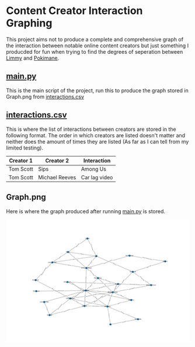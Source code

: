 # Content Creator Interaction Graphing

This project aims not to produce a complete and comprehensive graph of the interaction between notable online content creators but just something I producded for fun when trying to find the degrees of seperation between [Limmy](https://www.twitch.tv/limmy) and [Pokimane](https://www.twitch.tv/pokimane).

## [main.py](main.py)

This is the main script of the project, run this to produce the graph stored in Graph.png from [interactions.csv](interactionscsv)

## [interactions.csv](interactions.csv)

This is where the list of interactions between creators are stored in the following format.
The order in which creators are listed doesn't matter and neither does the amount of times they are listed (As far as I can tell from my limited testing).

| Creator 1 | Creator 2      | Interaction   |
| --------- | -------------- | ------------- |
| Tom Scott | Sips           | Among Us      |
| Tom Scott | Michael Reeves | Car lag video |

## Graph.png

Here is where the graph produced after running [main.py](main.py) is stored.

![Screenshot](ExampleGraph.png)
